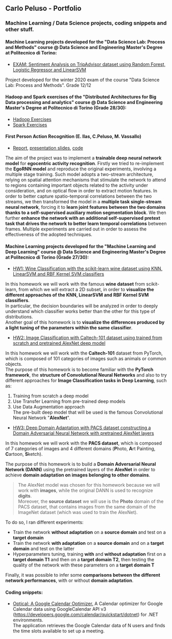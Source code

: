 ## Carlo Peluso - Portfolio
### Machine Learning / Data Science projects, coding snippets and other stuff.

#### Machine Learning projects developed for the "Data Science Lab: Process and Methods" course @ Data Science and Engineering Master's Degree at Politecnico di Torino:

* [EXAM: Sentiment Analysis on TripAdvisor dataset using Random Forest, Logistic Regressor and LinearSVM](https://github.com/cpeluso/EXAM-TripAdvisor-Sentiment-Analysis/blob/master/EXAM%20-%20TripAdvisor%20Sentiment%20Analysis.ipynb)

Project developed for the winter 2020 exam of the course "Data Science Lab: Process and Methods".
Grade 12/12

#### Hadoop and Spark exercises of the "Distributed Architectures for Big Data processing and analytics" course @ Data Science and Engineering Master's Degree at Politecnico di Torino (Grade 28/30):
* [Hadoop Exercises](https://github.com/cpeluso/Hadoop-Exercises)
* [Spark Exercises](https://github.com/cpeluso/Spark-Exercises)

#### First Person Action Recognition (E. Ilas, C.Peluso, M. Vassallo)
* [Report](https://www.linkedin.com/in/cpeluso/detail/treasury/education:613070153/?entityUrn=urn%3Ali%3Afsd_profileTreasuryMedia%3A(ACoAACTYnZwBjpZIH3qbOmmhp8gjeGX5maT7Bzc%2C1593079189097)&section=education%3A613070153&treasuryCount=2), [presentation slides](https://www.linkedin.com/in/cpeluso/detail/treasury/education:613070153/?entityUrn=urn%3Ali%3Afsd_profileTreasuryMedia%3A(ACoAACTYnZwBjpZIH3qbOmmhp8gjeGX5maT7Bzc%2C1593079052649)&section=education%3A613070153&treasuryCount=2), [code](https://github.com/mldl2020/FirstPersonActionRecognition)

The aim of the project was to implement a **trainable deep neural network model** for **egocentric activity recognition**. 
Firstly we tried to re-implement the **EgoRNN model** and reproduce the original experiments, involving a multiple stage training. Such model adopts a two-stream architecture, relying on spatial attention mechanisms that stimulate the network to attend to regions containing important objects related to the activity under consideration, and on optical flow in order to extract motion features.
In order to better capture spatio-temporal correlations between the two streams, we then transformed the model in a **multiple task single-stream neural network**, forcing it to **learn joint features between the two domains thanks to a self-supervised auxiliary motion segmentation block**.
We then further **enhance the network with an additional self-supervised pretext task that drives the network to better learn temporal correlations** between frames. Multiple experiments are carried out in order to assess the effectiveness of the adopted techniques.

#### Machine Learning projects developed for the "Machine Learning and Deep Learning" course @ Data Science and Engineering Master's Degree at Politecnico di Torino (Grade 27/30):

* [HW1: Wine Classification with the scikit-learn wine dataset using KNN, LinearSVM and RBF Kernel SVM classifiers](https://github.com/cpeluso/HW1-Wine-Classification/blob/master/HW1%20-%20Wine%20Classification.ipynb)

In this homework we will work with the famous **wine dataset** from scikit-learn, from which we will extract a 2D subset, in order to **visualize the different approaches of the KNN, LinearSVM and RBF Kernel SVM classifiers**.<br/>
In particular, the decision boundaries will be analyzed in order to deeply understand which classifier works better than the other for this type of distributions.<br/>
Another goal of this homework is to **visualize the differences produced by a light tuning of the parameters within the same classifier**.


* [HW2: Image Classification with Caltech-101 dataset using trained from scratch and pretrained AlexNet deep model](https://github.com/cpeluso/HW2-Image-Classification/blob/master/HW2%20-%20Image%20Classification.ipynb)

In this homework we will work with the **Caltech-101** dataset from PyTorch, which is composed of 101 categories of images such as animals or common objects.<br/>
The purpose of this homework is to become familiar with the **PyTorch framework**, the **structure of Convolutional Neural Networks** and also to try different approaches for **Image Classification tasks in Deep Learning**, such as:
1. Training from scratch a deep model
2. Use Transfer Learning from pre-trained deep models
3. Use Data Augmentation approach<br/>
The pre-built deep model that will be used is the famous Convolutional Neural Network "**AlexNet**".

* [HW3: Deep Domain Adaptation with PACS dataset constructing a Domain Adversarial Neural Network with pretrained AlexNet layers](https://github.com/cpeluso/HW3-Deep-Domain-Adaptation/blob/master/HW3%20-%20Deep%20Domain%20Adaptation.ipynb)

In this homework we will work with the **PACS dataset**, which is composed of 7 categories of images and 4 different domains (**P**hoto, **A**rt Painting, **C**artoon, **S**ketch).

The purpose of this homework is to build a **Domain Adversarial Neural Network (DANN)** using the pretrained layers of the **AlexNet** in order to achieve **domain adaptation on images belonging to other domains**. <br/> 
> The AlexNet model was chosen for this homework because we will work with **images**, while the original DANN is used to recognize **digits**. <br/>
Moreover, the **source dataset** we will use is the **Photo** domain of the PACS dataset, that contains images from the same domain of the ImageNet dataset (which was used to train the AlexNet).

To do so, I ran different experiments:

* Train the network **without adaptation** on a **source domain** and test on a **target domain**
* Train the network **with adaptation** on a **source domain** and on a **target domain** and test on the latter
* Hyperparameters tuning, training **with** and **without adaptation** first on a **target domain T1** and then on a **target domain T2**, then testing the quality of the network with these parameters on a **target domain T**

Finally, it was possible to infer some **comparisons between the different network performances**, with or without **domain adaptation**.

#### Coding snippets:

* [Optical: A Google Calendar Optimizer.](https://github.com/cpeluso/optical) A Calendar optimizer for Google Calendar data using GoogleCalendar API v3 (https://developers.google.com/calendar/quickstart/dotnet) for .NET environments.<br/> The application retrieves the Google Calendar data of N users and finds the time slots available to set up a meeting. 


